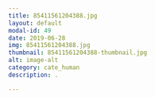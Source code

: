 ```yaml
---
title: 85411561204388.jpg
layout: default
modal-id: 49
date: 2019-06-28
img: 85411561204388.jpg
thumbnail: 85411561204388-thumbnail.jpg
alt: image-alt
category: cate_human
description: .

---
```

